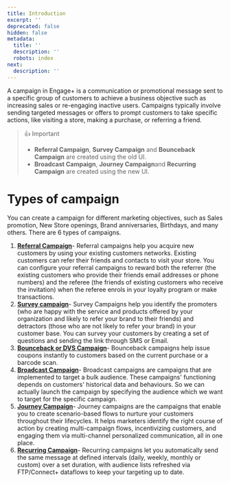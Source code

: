 ```yaml
---
title: Introduction
excerpt: ''
deprecated: false
hidden: false
metadata:
  title: ''
  description: ''
  robots: index
next:
  description: ''
---
```

A campaign in Engage+ is a communication or promotional message sent to a specific group of customers to achieve a business objective such as increasing sales or re-engaging inactive users. Campaigns typically involve sending targeted messages or offers to prompt customers to take specific actions, like visiting a store, making a purchase, or referring a friend.

> 👍 Important
>
> * **Referral Campaign**, **Survey Campaign** and **Bounceback Campaign** are created using the old UI.
> * **Broadcast Campaign**, **Journey Campaign**and **Recurring Campaign** are created using the new UI.

# Types of campaign

You can create a campaign for different marketing objectives, such as Sales promotion, New Store openings, Brand anniversaries, Birthdays, and many others. There are 6 types of campaigns.

1. **[Referral Campaign](https://docs.capillarytech.com/docs/referral-campaign)**- Referral campaigns help you acquire new customers by using your existing customers networks. Existing customers can refer their friends and contacts to visit your store. You can configure your referral campaigns to reward both the referrer (the existing customers who provide their friends email addresses or phone numbers) and the referee (the friends of existing customers who receive the invitation) when the referee enrols in your loyalty program or make transactions.
2. **[Survey campaign](https://docs.capillarytech.com/docs/survey-campaign)**- Survey Campaigns help you identify the promoters (who are happy with the service and products offered by your organization and likely to refer your brand to their friends) and detractors (those who are not likely to refer your brand) in your customer base. You can survey your customers by creating a set of questions and sending the link through SMS or Email.
3. **[Bounceback or DVS Campaign](https://docs.capillarytech.com/docs/bounceback-or-dvs-campaign)**- Bounceback campaigns help issue coupons instantly to customers based on the current purchase or a barcode scan.
4. **[Broadcast Campaign](https://docs.capillarytech.com/docs/broadcast-campaign)**- Broadcast campaigns are campaigns that are implemented to target a bulk audience. These campaigns' functioning depends on customers' historical data and behaviours. So we can actually launch the campaign by specifying the audience which we want to target for the specific campaign.
5. **[Journey Campaign](https://docs.capillarytech.com/docs/journey-campaign)**- Journey campaigns are the campaigns that enable you to create scenario-based flows to nurture your customers throughout their lifecycles. It helps marketers identify the right course of action by creating multi-campaign flows, incentivizing customers, and engaging them via multi-channel personalized communication, all in one place.
6. **[Recurring Campaign](https://docs.capillarytech.com/docs/recurring-campaign)**- Recurring campaigns let you automatically send the same message at defined intervals (daily, weekly, monthly or custom) over a set duration, with audience lists refreshed via FTP/Connect+ dataflows to keep your targeting up to date.